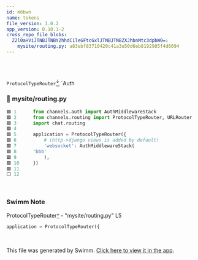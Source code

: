 ```yaml
---
id: m6bwn
name: tokens
file_version: 1.0.2
app_version: 0.10.1-2
cross_repo_file_blobs:
  Z2l0aHViJTNBJTNBY2hhdC1leGFtcGxlJTNBJTNBZXJhbnMtc3dpbW0=:
    mysite/routing.py: a83ebf83710420c41a3e50d6eb8192985f4d6694
---
```


<br/>

<br/>

`ProtocolTypeRouter`[<sup id="Z4PTxu">↓</sup>](#f-Z4PTxu) \`Auth
<!-- NOTE-swimm-snippet: the lines below link your snippet to Swimm -->
<!-- NOTE-swimm-repo ::Z2l0aHViJTNBJTNBY2hhdC1leGFtcGxlJTNBJTNBZXJhbnMtc3dpbW0=:: -->
### 📄 mysite/routing.py
```python
🟩 1      from channels.auth import AuthMiddlewareStack
🟩 2      from channels.routing import ProtocolTypeRouter, URLRouter
🟩 3      import chat.routing
🟩 4      
🟩 5      application = ProtocolTypeRouter({
🟩 6          # (http->django views is added by default)
🟩 7          'websocket': AuthMiddlewareStack(
🟩 8      'bbb'
🟩 9          ),
🟩 10     })
🟩 11     
⬜ 12     
```

<br/>

<!-- THIS IS AN AUTOGENERATED SECTION. DO NOT EDIT THIS SECTION DIRECTLY -->
### Swimm Note

<!-- NOTE-swimm-repo ::Z2l0aHViJTNBJTNBY2hhdC1leGFtcGxlJTNBJTNBZXJhbnMtc3dpbW0=:: -->
<span id="f-Z4PTxu">ProtocolTypeRouter</span>[^](#Z4PTxu) - "mysite/routing.py" L5
```python
application = ProtocolTypeRouter({
```

<br/>

This file was generated by Swimm. [Click here to view it in the app](http://localhost:5000/repos/Z2l0aHViJTNBJTNBdDElM0ElM0FlcmFuLXN3aW1t/docs/m6bwn).